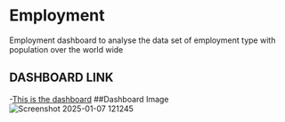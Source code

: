 # Employment
Employment dashboard to analyse the data set of employment type with population over the world wide
## DASHBOARD LINK
-<a href="https://public.tableau.com/app/profile/aryan.singh3616/viz/employment_17351844326850/Dashboard1">This is the dashboard</a>
##Dashboard Image
![Screenshot 2025-01-07 121245](https://github.com/user-attachments/assets/13d02c26-e06b-4546-8a0e-6fded47d6217)
